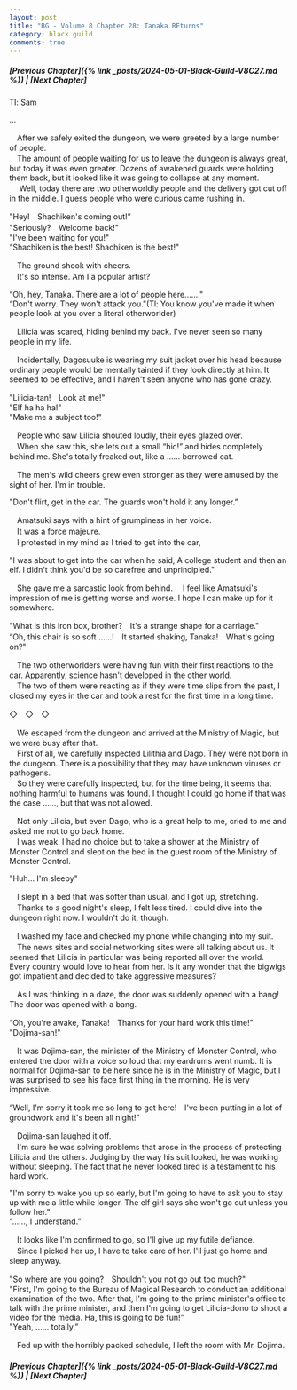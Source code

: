 ```yaml
---
layout: post
title: "BG - Volume 8 Chapter 28: Tanaka REturns"
category: black guild
comments: true
---
```


##### [Previous Chapter]({% link _posts/2024-05-01-Black-Guild-V8C27.md %}) \| [Next Chapter]



Tl: Sam


…



　After we safely exited the dungeon, we were greeted by a large number of people.       
　The amount of people waiting for us to leave the dungeon is always great, but today it was even greater. Dozens of awakened guards were holding them back, but it looked like it was going to collapse at any moment.      
　
Well, today there are two otherworldly people and the delivery got cut off in the middle. I guess people who were curious came rushing in.
<!--more-->

"Hey!　Shachiken's coming out!”       
"Seriously?　Welcome back!"     
"I've been waiting for you!"      
“Shachiken is the best! Shachiken is the best!" 

　The ground shook with cheers.     
　It's so intense. Am I a popular artist?

“Oh, hey, Tanaka. There are a lot of people here......."     
“Don't worry. They won't attack you."(Tl: You know you've made it when people look at you over a literal otherworlder) 

　Lilicia was scared, hiding behind my back. I've never seen so many people in my life.      

　Incidentally, Dagosuuke is wearing my suit jacket over his head because ordinary people would be mentally tainted if they look directly at him. It seemed to be effective, and I haven't seen anyone who has gone crazy.

"Lilicia-tan!　Look at me!"      
"Elf ha ha ha!"    
"Make me a subject too!"

　People who saw Lilicia shouted loudly, their eyes glazed over.        
　When she saw this, she lets out a small “hic!” and hides completely behind me. She's totally freaked out, like a ...... borrowed cat.

　The men's wild cheers grew even stronger as they were amused by the sight of her. I'm in trouble.

"Don't flirt, get in the car. The guards won't hold it any longer.”

　Amatsuki says with a hint of grumpiness in her voice.      
　It was a force majeure.      
　I protested in my mind as I tried to get into the car,

"I was about to get into the car when he said, A college student and then an elf. I didn't think you'd be so carefree and unprincipled."

　She gave me a sarcastic look from behind.
　I feel like Amatsuki's impression of me is getting worse and worse. I hope I can make up for it somewhere.

"What is this iron box, brother?　It's a strange shape for a carriage."      
“Oh, this chair is so soft ......!　It started shaking, Tanaka!　What's going on?"

　The two otherworlders were having fun with their first reactions to the car. Apparently, science hasn't developed in the other world.          
　The two of them were reacting as if they were time slips from the past, I closed my eyes in the car and took a rest for the first time in a long time.

◇　◇　◇

　We escaped from the dungeon and arrived at the Ministry of Magic, but we were busy after that.       
　First of all, we carefully inspected Lilithia and Dago. They were not born in the dungeon. There is a possibility that they may have unknown viruses or pathogens.      
　So they were carefully inspected, but for the time being, it seems that nothing harmful to humans was found. I thought I could go home if that was the case ......, but that was not allowed.

　Not only Lilicia, but even Dago, who is a great help to me, cried to me and asked me not to go back home.      
　I was weak. I had no choice but to take a shower at the Ministry of Monster Control and slept on the bed in the guest room of the Ministry of Monster Control.

"Huh... I'm sleepy"

　I slept in a bed that was softer than usual, and I got up, stretching.      
　Thanks to a good night's sleep, I felt less tired. I could dive into the dungeon right now. I wouldn't do it, though.

　I washed my face and checked my phone while changing into my suit.     
　The news sites and social networking sites were all talking about us. It seemed that Lilicia in particular was being reported all over the world.     
Every country would love to hear from her. Is it any wonder that the bigwigs got impatient and decided to take aggressive measures?

　As I was thinking in a daze, the door was suddenly opened with a bang!　The door was opened with a bang.

“Oh, you're awake, Tanaka!　Thanks for your hard work this time!"     
"Dojima-san!"

　It was Dojima-san, the minister of the Ministry of Monster Control, who entered the door with a voice so loud that my eardrums went numb. It is normal for Dojima-san to be here since he is in the Ministry of Magic, but I was surprised to see his face first thing in the morning. He is very impressive.

“Well, I'm sorry it took me so long to get here!　I've been putting in a lot of groundwork and it's been all night!”

　Dojima-san laughed it off.     
　I'm sure he was solving problems that arose in the process of protecting Lilicia and the others. Judging by the way his suit looked, he was working without sleeping. The fact that he never looked tired is a testament to his hard work.

"I'm sorry to wake you up so early, but I'm going to have to ask you to stay up with me a little while longer. The elf girl says she won't go out unless you follow her."     
“......, I understand.”

　It looks like I'm confirmed to go, so I'll give up my futile defiance.       
　Since I picked her up, I have to take care of her. I'll just go home and sleep anyway.

"So where are you going?　Shouldn't you not go out too much?"      
"First, I'm going to the Bureau of Magical Research to conduct an additional examination of the two. After that, I'm going to the prime minister's office to talk with the prime minister, and then I'm going to get Lilicia-dono to shoot a video for the media. Ha, this is going to be fun!"    
"Yeah, ...... totally.”

　Fed up with the horribly packed schedule, I left the room with Mr. Dojima.


##### [Previous Chapter]({% link _posts/2024-05-01-Black-Guild-V8C27.md %}) \| [Next Chapter]

